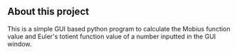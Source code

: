 ## About this project

This is a simple GUI based python program to calculate the Mobius function value and Euler's totient function value of a number inputted in the GUI window.
